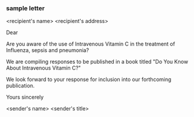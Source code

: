 ### sample letter

<name>
<location>

<recipient's name>
<recipient's address>

Dear <recipient>

Are you aware of the use of Intravenous Vitamin C in the treatment of Influenza, sepsis and pneumonia?

We are compiling responses to be published in a book titled "Do You Know About Intravenous Vitamin C?"

We look forward to your response for inclusion into our forthcoming publication.

Yours sincerely


<sender's name>
<sender's title>